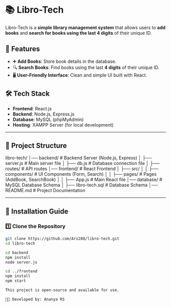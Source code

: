 # 📚 Libro-Tech

Libro-Tech is a **simple library management system** that allows users to **add books** and **search for books using the last 4 digits** of their unique ID.

## 🚀 Features
- ➕ **Add Books**: Store book details in the database.
- 🔍 **Search Books**: Find books using the last **4 digits** of their unique ID.
- 🖥 **User-Friendly Interface**: Clean and simple UI built with React.

## 🛠 Tech Stack
- **Frontend**: React.js
- **Backend**: Node.js, Express.js
- **Database**: MySQL (phpMyAdmin)
- **Hosting**: XAMPP Server (for local development)

---

## 📂 Project Structure

libro-tech/ 
│── backend/ # Backend Server (Node.js, Express) 
│ ├── server.js # Main server file
│ ├── db.js # Database connection file 
│ ├── routes/ # API routes 
│── frontend/ # React Frontend
│ ├── src/
│ │ ├── components/ # UI Components (Form, Search)
│ │ ├── pages/ # Pages (AddBook, SearchBook) 
│ │ ├── App.js # Main React file
│── database/ # MySQL Database Schema 
│ ├── libro-tech.sql # Database Schema 
│── README.md # Project Documentation



---

## 🔧 Installation Guide

### **1️⃣ Clone the Repository**
```sh
git clone https://github.com/Ars288/libro-tech.git
cd libro-tech

cd backend
npm install
node server.js

cd ../frontend
npm install
npm start

This project is open-source and available for use.

👨‍💻 Developed by: Ananya RS



